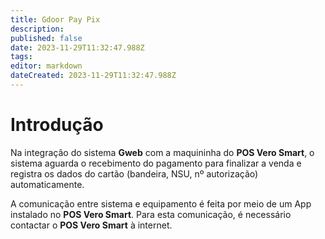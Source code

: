 ```yaml
---
title: Gdoor Pay Pix
description: 
published: false
date: 2023-11-29T11:32:47.988Z
tags: 
editor: markdown
dateCreated: 2023-11-29T11:32:47.988Z
---
```


# Introdução

Na integração do sistema **Gweb** com a maquininha do **POS Vero Smart**, o sistema aguarda o recebimento do pagamento para finalizar a venda e registra os dados do cartão (bandeira, NSU, nº autorização) automaticamente.

A comunicação entre sistema e equipamento é feita por meio de um App instalado no **POS Vero Smart**. Para esta comunicação, é necessário contactar o **POS Vero Smart** à internet.
